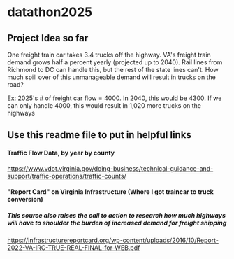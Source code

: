 # datathon2025

## Project Idea so far

One freight train car takes 3.4 trucks off the highway. VA's freight train demand grows half a percent yearly (projected up to 2040). Rail lines from Richmond to DC can handle this, but the rest of the state lines can't. How much spill over of this unmanageable demand will result in trucks on the road?

Ex: 2025's # of freight car flow = 4000. In 2040, this would be 4300. If we can only handle 4000, this would result in 1,020 more trucks on the highways







## Use this readme file to put in helpful links

#### Traffic Flow Data, by year by county
https://www.vdot.virginia.gov/doing-business/technical-guidance-and-support/traffic-operations/traffic-counts/

#### "Report Card" on Virginia Infrastructure (Where I got traincar to truck conversion)
##### This source also raises the call to action to research how much highways will have to shoulder the burden of increased demand for freight shipping
https://infrastructurereportcard.org/wp-content/uploads/2016/10/Report-2022-VA-IRC-TRUE-REAL-FINAL-for-WEB.pdf
